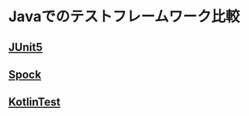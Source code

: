 # Javaでのテストフレームワーク比較

## [JUnit5](/java_junit5)

## [Spock](/groovy_spock)

## [KotlinTest](/kotlin_test)
